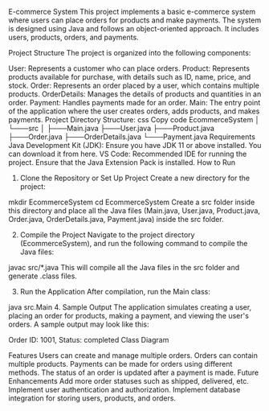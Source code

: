E-commerce System
This project implements a basic e-commerce system where users can place orders for products and make payments. The system is designed using Java and follows an object-oriented approach. It includes users, products, orders, and payments.

Project Structure
The project is organized into the following components:

User: Represents a customer who can place orders.
Product: Represents products available for purchase, with details such as ID, name, price, and stock.
Order: Represents an order placed by a user, which contains multiple products.
OrderDetails: Manages the details of products and quantities in an order.
Payment: Handles payments made for an order.
Main: The entry point of the application where the user creates orders, adds products, and makes payments.
Project Directory Structure:
css
Copy code
EcommerceSystem
│
└───src
    │
    ├───Main.java
    ├───User.java
    ├───Product.java
    ├───Order.java
    ├───OrderDetails.java
    └───Payment.java
Requirements
Java Development Kit (JDK): Ensure you have JDK 11 or above installed. You can download it from here.
VS Code: Recommended IDE for running the project. Ensure that the Java Extension Pack is installed.
How to Run
1. Clone the Repository or Set Up Project
Create a new directory for the project:


mkdir EcommerceSystem
cd EcommerceSystem
Create a src folder inside this directory and place all the Java files (Main.java, User.java, Product.java, Order.java, OrderDetails.java, Payment.java) inside the src folder.

2. Compile the Project
Navigate to the project directory (EcommerceSystem), and run the following command to compile the Java files:

javac src/*.java
This will compile all the Java files in the src folder and generate .class files.

3. Run the Application
After compilation, run the Main class:


java src.Main
4. Sample Output
The application simulates creating a user, placing an order for products, making a payment, and viewing the user's orders. A sample output may look like this:



Order ID: 1001, Status: completed
Class Diagram



Features
Users can create and manage multiple orders.
Orders can contain multiple products.
Payments can be made for orders using different methods.
The status of an order is updated after a payment is made.
Future Enhancements
Add more order statuses such as shipped, delivered, etc.
Implement user authentication and authorization.
Implement database integration for storing users, products, and orders.

